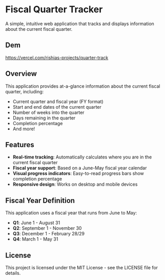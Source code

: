
# Fiscal Quarter Tracker

A simple, intuitive web application that tracks and displays information about the current fiscal quarter.

## Dem
https://vercel.com/rishias-projects/quarter-track 

## Overview

This application provides at-a-glance information about the current fiscal quarter, including:

- Current quarter and fiscal year (FY format)
- Start and end dates of the current quarter
- Number of weeks into the quarter
- Days remaining in the quarter
- Completion percentage
- And more!


## Features

- **Real-time tracking**: Automatically calculates where you are in the current fiscal quarter
- **Fiscal year support**: Based on a June-May fiscal year calendar
- **Visual progress indicators**: Easy-to-read progress bars show completion percentage
- **Responsive design**: Works on desktop and mobile devices

## Fiscal Year Definition

This application uses a fiscal year that runs from June to May:

- **Q1**: June 1 - August 31
- **Q2**: September 1 - November 30
- **Q3**: December 1 - February 28/29
- **Q4**: March 1 - May 31

## License

This project is licensed under the MIT License - see the LICENSE file for details.
